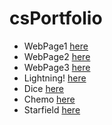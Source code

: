 # csPortfolio

* WebPage1 [here](https://amentw.github.io/testWeb/dogPage/)
* WebPage2 [here](https://amentw.github.io/testWeb/pagePage)
* WebPage3 [here](https://amentw.github.io/testWeb/finalPage)
* Lightning! [here](https://amentw.github.io/lightning2/)
* Dice [here](https://amentw.github.io/dice3/)
* Chemo [here](https://amentw.github.io/chemotaxis4/)
* Starfield [here](https://amentw.github.io/starfield5/)
